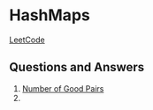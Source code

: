 # HashMaps
[LeetCode](https://leetcode.com/tag/hash-table/)

## Questions and Answers
1. [Number of Good Pairs](https://github.com/musakanneh/dsa-java/blob/main/src/Concepts/HashMaps/Easy/NumberIdenticalPairs.java)
2. 